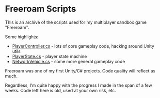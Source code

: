 # Freeroam Scripts

This is an archive of the scripts used for my multiplayer sandbox game "Freeroam".

Some highlights:

- [PlayerController.cs](/Scripts/Player/PlayerController.cs) - lots of core gameplay code, hacking around Unity utils
- [PlayerState.cs](/Scripts/Player/PlayerState.cs) - player state machine
- [NetworkVehicle.cs](/Scripts/Vehicles/NetworkVehicle.cs) - some more general gameplay code

Freeroam was one of my first Unity/C# projects. Code quality will reflect as much.

Regardless, I'm quite happy with the progress I made in the span of a few weeks. Code left here is old, used at your own risk, etc.
